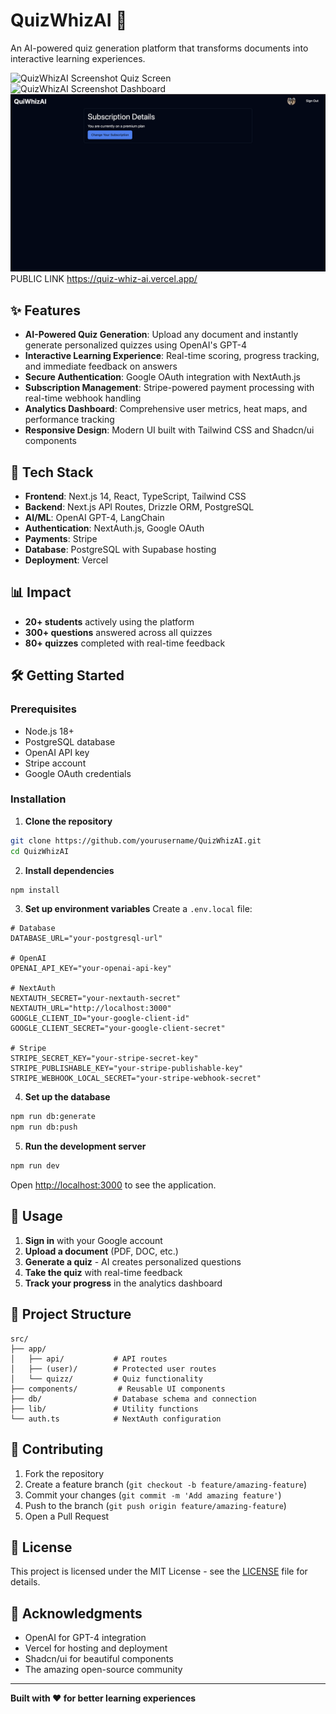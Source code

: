 # QuizWhizAI 🧠

An AI-powered quiz generation platform that transforms documents into interactive learning experiences.

![QuizWhizAI Screenshot Quiz Screen](/images/quiz.png)
![QuizWhizAI Screenshot Dashboard](/images/dashboard.png)
![QuizWhizAI Screenshot Billing](https://github.com/Kairavparikh/QuizWhizAI/blob/main/public/images/billing.png)
PUBLIC LINK https://quiz-whiz-ai.vercel.app/
## ✨ Features

- **AI-Powered Quiz Generation**: Upload any document and instantly generate personalized quizzes using OpenAI's GPT-4
- **Interactive Learning Experience**: Real-time scoring, progress tracking, and immediate feedback on answers
- **Secure Authentication**: Google OAuth integration with NextAuth.js
- **Subscription Management**: Stripe-powered payment processing with real-time webhook handling
- **Analytics Dashboard**: Comprehensive user metrics, heat maps, and performance tracking
- **Responsive Design**: Modern UI built with Tailwind CSS and Shadcn/ui components

## 🚀 Tech Stack

- **Frontend**: Next.js 14, React, TypeScript, Tailwind CSS
- **Backend**: Next.js API Routes, Drizzle ORM, PostgreSQL
- **AI/ML**: OpenAI GPT-4, LangChain
- **Authentication**: NextAuth.js, Google OAuth
- **Payments**: Stripe
- **Database**: PostgreSQL with Supabase hosting
- **Deployment**: Vercel

## 📊 Impact

- **20+ students** actively using the platform
- **300+ questions** answered across all quizzes
- **80+ quizzes** completed with real-time feedback

## 🛠️ Getting Started

### Prerequisites
- Node.js 18+ 
- PostgreSQL database
- OpenAI API key
- Stripe account
- Google OAuth credentials

### Installation

1. **Clone the repository**
```bash
git clone https://github.com/yourusername/QuizWhizAI.git
cd QuizWhizAI
```

2. **Install dependencies**
```bash
npm install
```

3. **Set up environment variables**
Create a `.env.local` file:
```env
# Database
DATABASE_URL="your-postgresql-url"

# OpenAI
OPENAI_API_KEY="your-openai-api-key"

# NextAuth
NEXTAUTH_SECRET="your-nextauth-secret"
NEXTAUTH_URL="http://localhost:3000"
GOOGLE_CLIENT_ID="your-google-client-id"
GOOGLE_CLIENT_SECRET="your-google-client-secret"

# Stripe
STRIPE_SECRET_KEY="your-stripe-secret-key"
STRIPE_PUBLISHABLE_KEY="your-stripe-publishable-key"
STRIPE_WEBHOOK_LOCAL_SECRET="your-stripe-webhook-secret"
```

4. **Set up the database**
```bash
npm run db:generate
npm run db:push
```

5. **Run the development server**
```bash
npm run dev
```

Open [http://localhost:3000](http://localhost:3000) to see the application.

## 📖 Usage

1. **Sign in** with your Google account
2. **Upload a document** (PDF, DOC, etc.)
3. **Generate a quiz** - AI creates personalized questions
4. **Take the quiz** with real-time feedback
5. **Track your progress** in the analytics dashboard

## 📁 Project Structure

```
src/
├── app/
│   ├── api/           # API routes
│   ├── (user)/        # Protected user routes
│   └── quizz/         # Quiz functionality
├── components/         # Reusable UI components
├── db/                # Database schema and connection
├── lib/               # Utility functions
└── auth.ts            # NextAuth configuration
```

## 🤝 Contributing

1. Fork the repository
2. Create a feature branch (`git checkout -b feature/amazing-feature`)
3. Commit your changes (`git commit -m 'Add amazing feature'`)
4. Push to the branch (`git push origin feature/amazing-feature`)
5. Open a Pull Request

## 📄 License

This project is licensed under the MIT License - see the [LICENSE](LICENSE) file for details.

## 🙏 Acknowledgments

- OpenAI for GPT-4 integration
- Vercel for hosting and deployment
- Shadcn/ui for beautiful components
- The amazing open-source community

---

**Built with ❤️ for better learning experiences**
